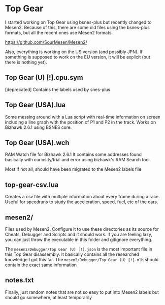 # Top Gear

I started working on Top Gear using bsnes-plus but recently changed to Mesen2.
Because of this, there are some old files using the bsnes-plus formats, but all the recent ones use Mesen2 formats

https://github.com/SourMesen/Mesen2/

Also, everything is working on the US version (and possibly JPN). If something is supposed to work on the EU version, it will be explicit (but there is nothing yet).

## Top Gear (U) [!].cpu.sym

[deprecated] Contains the labels used by snes-plus

## Top Gear (USA).lua

Some messing around with a Lua script with real-time information on screen including a line graph with the position of P1 and P2 in the track.
Works on Bizhawk 2.6.1 using BSNES core.

## Top Gear (USA).wch

RAM Watch file for Bizhawk 2.6.1
It contains some addresses found basically with curiosity/trial and error using bizhawk's RAM Search tool.

Most if not all, should have been migrated to the Mesen2 labels file

## top-gear-csv.lua

Creates a csv file with multiple information about every frame during a race. Useful for speedruns to study the acceleration, speed, fuel, etc of the cars.

## mesen2/

Files used by Mesen2. Configure it to use these directories as its source for Cheats, Debugger and Scripts and it should work.
If you are feeling lazy, you can just throw the executable in this folder and gitignore everything.

The `mesen2/Debugger/Top Gear (U) [!].json` is the most important file in this Top Gear disassembly. It basically contains all the researched knowledge I got this far.
The `mesen2/Debugger/Top Gear (U) [!].mlb` should contain the exact same information

## notes.txt

Finally, just random notes that are not so easy to put into Mesen2 labels but should go somewhere, at least temporarily